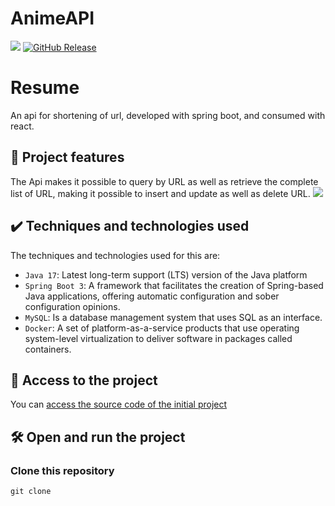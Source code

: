 # AnimeAPI

![](https://img.shields.io/github/license/alura-cursos/android-com-kotlin-personalizando-ui)
[![GitHub Release](https://img.shields.io/github/release/lihengming/spring-boot-api-project-seed.svg)](https://github.com/Joseulisses065/AnimeApi/releases )

# Resume

An api for shortening of url, developed with spring boot,  and consumed with react.
## 🔨 Project features

The Api makes it possible to query by URL as well as retrieve the complete list of URL, making it possible to insert and update as well as delete URL.
![](img/amostra.gif)

## ✔️ Techniques and technologies used

The techniques and technologies used for this are:

- `Java 17`: Latest long-term support (LTS) version of the Java platform
- `Spring Boot 3`: A framework that facilitates the creation of Spring-based Java applications, offering automatic configuration and sober configuration opinions.
- `MySQL`: Is a database management system that uses SQL as an interface.
- `Docker`: A set of platform-as-a-service products that use operating system-level virtualization to deliver software in packages called containers.



## 📁 Access to the project

You can [access the source code of the initial project](https://github.com/Joseulisses065/AnimeApi)

## 🛠️ Open and run the project
### Clone this repository
```
git clone
```
